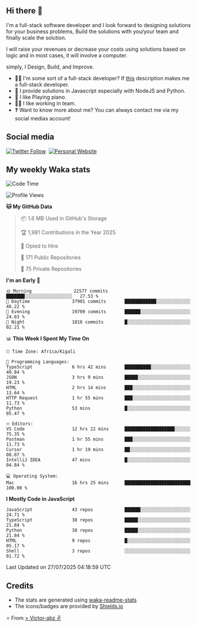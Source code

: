 ## Hi there 👋
I'm a full-stack software developer and I look forward to designing solutions for your business problems, Build the solutions with you/your team and finally scale the solution.

I will raise your revenues or decrease your costs using solutions based on logic and in most cases, it will involve a computer.

simply, I Design, Build, and Improve.

- 👨‍💻 I'm some sort of a full-stack developer? If [this](https://www.w3schools.com/whatis/whatis_fullstack.asp) description makes me a full-stack developer.
- 🌱 I provide solutions in Javascript especially with NodeJS and Python. 
- 🎹 I like Playing piano.
- 👯‍♀️ I like working in team.
- ❓ Want to know more about me? You can always contact me via my social medias account!

## Social media
[![Twitter Follow](https://img.shields.io/twitter/follow/vicky_abz?color=%231DA1F2&label=Twitter&style=for-the-badge&logo=twitter&logoColor=ffffff)](https://twitter.com/vicky_abz)
‎‎ [![Personal Website](https://img.shields.io/static/v1?label=visit&message=victor-abz.com&color=%235F021F&style=for-the-badge)](https://victor-abz.com/)

## My weekly Waka stats
<!--START_SECTION:waka-->
![Code Time](http://img.shields.io/badge/Code%20Time-1%2C873%20hrs%208%20mins-blue)

![Profile Views](http://img.shields.io/badge/Profile%20Views-0-blue)

**🐱 My GitHub Data** 

> 📦 1.6 MB Used in GitHub's Storage 
 > 
> 🏆 1,981 Contributions in the Year 2025
 > 
> 💼 Opted to Hire
 > 
> 📜 171 Public Repositories 
 > 
> 🔑 75 Private Repositories 
 > 
**I'm an Early 🐤** 

```text
🌞 Morning                22577 commits       ███████░░░░░░░░░░░░░░░░░░   27.53 % 
🌆 Daytime                37901 commits       ████████████░░░░░░░░░░░░░   46.22 % 
🌃 Evening                19709 commits       ██████░░░░░░░░░░░░░░░░░░░   24.03 % 
🌙 Night                  1816 commits        █░░░░░░░░░░░░░░░░░░░░░░░░   02.21 % 
```


📊 **This Week I Spent My Time On** 

```text
🕑︎ Time Zone: Africa/Kigali

💬 Programming Languages: 
TypeScript               6 hrs 42 mins       ██████████░░░░░░░░░░░░░░░   40.84 % 
JSON                     3 hrs 9 mins        █████░░░░░░░░░░░░░░░░░░░░   19.23 % 
HTML                     2 hrs 14 mins       ███░░░░░░░░░░░░░░░░░░░░░░   13.64 % 
HTTP Request             1 hr 55 mins        ███░░░░░░░░░░░░░░░░░░░░░░   11.73 % 
Python                   53 mins             █░░░░░░░░░░░░░░░░░░░░░░░░   05.47 % 

🔥 Editors: 
VS Code                  12 hrs 22 mins      ███████████████████░░░░░░   75.35 % 
Postman                  1 hr 55 mins        ███░░░░░░░░░░░░░░░░░░░░░░   11.73 % 
Cursor                   1 hr 19 mins        ██░░░░░░░░░░░░░░░░░░░░░░░   08.07 % 
IntelliJ IDEA            47 mins             █░░░░░░░░░░░░░░░░░░░░░░░░   04.84 % 

💻 Operating System: 
Mac                      16 hrs 25 mins      █████████████████████████   100.00 % 
```

**I Mostly Code in JavaScript** 

```text
JavaScript               43 repos            ██████░░░░░░░░░░░░░░░░░░░   24.71 % 
TypeScript               38 repos            █████░░░░░░░░░░░░░░░░░░░░   21.84 % 
Python                   38 repos            █████░░░░░░░░░░░░░░░░░░░░   21.84 % 
HTML                     9 repos             █░░░░░░░░░░░░░░░░░░░░░░░░   05.17 % 
Shell                    3 repos             ░░░░░░░░░░░░░░░░░░░░░░░░░   01.72 % 
```




 Last Updated on 27/07/2025 04:18:59 UTC
<!--END_SECTION:waka-->

## Credits
- The stats are generated using [waka-readme-stats](https://github.com/anmol098/waka-readme-stats)
- The icons/badges are provided by [Shields.io](https://shields.io/)

⭐️ From [> Victor-abz ✌](https://victor-abz.com/)

